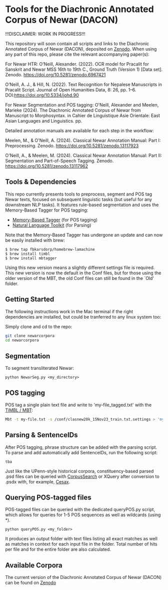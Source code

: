 # Tools for the Diachronic Annotated Corpus of Newar (DACON)
!!!DISCLAIMER: WORK IN PROGRESS!!!

This repository will soon contain all scripts and links to the Diachronic Annotated Corpus of Newar (DACON), deposited on [Zenodo](https://zenodo.org/records/12887386). When using any part of this repo, please cite the relevant accompanying paper(s):

For Newar HTR:
O'Neill, Alexander. (2022). OCR model for Pracalit for Sanskrit and Newar MSS 16th to 19th C., Ground Truth (Version 1) [Data set]. Zenodo. https://doi.org/10.5281/zenodo.6967421

O’Neill, A. J., & Hill, N. (2022). Text Recognition for Nepalese Manuscripts in Pracalit Script.
Journal of Open Humanities Data, 8: 26, pp. 1–6. DOI:https://doi.org/10.5334/johd.90 

For Newar Segmentation and POS tagging:
O'Neill, Alexander and Meelen, Marieke (2024). The Diachronic Annotated Corpus of Newar
from Manuscript to Morphosyntax. in Cahier de Linguistique Asie Orientale: East Asian Languages and Linguistics. pp.

Detailed annotation manuals are available for each step in the workflow:

Meelen, M., & O'Neill, A. (2024). Classical Newar Annotation Manual: Part I: Preprocessing. Zenodo. https://doi.org/10.5281/zenodo.13117923

O'Neill, A., & Meelen, M. (2024). Classical Newar Annotation Manual: Part II: Segmentation and Part-of-Speech Tagging. Zenodo. https://doi.org/10.5281/zenodo.13117962

## Tools & Dependencies

This repo currently presents tools to preprocess, segment and POS tag Newar texts, focused on subsequent linguistic tasks (but useful for any downstream NLP tasks). It features rule-based segmentation and uses the Memory-Based Tagger for POS tagging:

- [Memory-Based Tagger](https://github.com/LanguageMachines/mbt/) (for POS tagging)
- [Natural Language Toolkit](https://www.nltk.org/) (for Parsing)

Note that the Memory-Based Tagger has undergone an update and can now be easily installed with brew:

```
$ brew tap fbkarsdorp/homebrew-lamachine
$ brew install timbl
$ brew install mbtagger
```
Using this new version means a slightly different settings file is required. This new version is now the default in the Conf files, but for those using the older version of the MBT, the old Conf files can still be found in the `Old' folder.

## Getting Started 

The following instructions work in the Mac terminal if the right dependencies are installed, but could be tranferred to any linux system too:

Simply clone and cd to the repo:
```sh
git clone newarcorpora
cd newarcorpora
```

## Segmentation 

To segment transliterated Newar:

`python NewarSeg.py <my_directory>`

## POS tagging

POS tag a single plain text file and write to 'my-file_tagged.txt' with the [TiMBL / MBT](https://languagemachines.github.io/mbt/):
```sh
Mbt -t my-file.txt -s /conf/clasnew20k_15Nov23_train.txt.settings > 'my-file_tagged.txt'
```

## Parsing & SentenceIDs

After POS tagging, phrase structure can be added with the parsing script. To parse and add automatically add SentenceIDs, run the following script:

```
tba
```

Just like the UPenn-style historical corpora, constituency-based parsed .psd files can be queried with [CorpusSearch](http://corpussearch.sourceforge.net/) or XQuery after conversion to .psdx with, for example, [Cesax](http://erwinkomen.ruhosting.nl/software/Cesax/).

## Querying POS-tagged files

POS-tagged files can be queried with the dedicated queryPOS.py script, which allows for queries for 1-5 POS sequences as well as wildcards (using \*).

`python queryPOS.py <my_folder>`

It produces an output folder with text files listing all exact matches as well as matches in context for each input file in the folder. Total number of hits per file and for the entire folder are also calculated.

## Available Corpora

The current version of the Diachronic Annotated Corpus of Newar (DACON) can be found on [Zenodo](https://zenodo.org/records/12887386)
